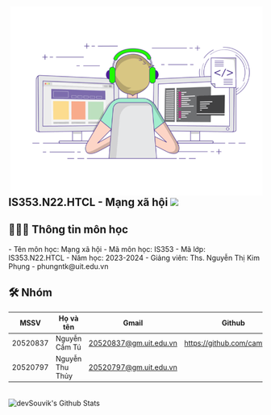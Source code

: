 <img align="right" alt="GIF" src="https://raw.githubusercontent.com/devSouvik/devSouvik/master/gif3.gif" width="500"/>
<h2> IS353.N22.HTCL - Mạng xã hội <img src="https://github.com/souvikguria98/souvikguria98/blob/master/Hi.gif" width="25"></h2>

<h2> 👨🏻‍💻 Thông tin môn học </h2>
- Tên môn học: Mạng xã hội
- Mã môn học: IS353
- Mã lớp: IS353.N22.HTCL
- Năm học: 2023-2024
- Giảng viên: Ths. Nguyễn Thị Kim Phụng - phungntk@uit.edu.vn

<h2>🛠 Nhóm</h2>

| MSSV | Họ và tên | Gmail | Github |
|--------------|-------|------|-------|
| 20520837 | Nguyễn Cẩm Tú | 20520837@gm.uit.edu.vn | https://github.com/camtu837 
| 20520797 | Nguyễn Thu Thủy | 20520797@gm.uit.edu.vn |  

<br>

<img align="center" src="https://github-readme-stats.vercel.app/api?username=devSouvik&include_all_commits=true&count_private=true&show_icons=true&line_height=20&title_color=7A7ADB&icon_color=2234AE&text_color=D3D3D3&bg_color=0,000000,130F40" alt="devSouvik's Github Stats">

</br>




